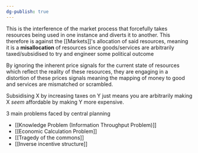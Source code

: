 ```yaml
---
dg-publish: true
---
```

This is the interference of the market process that forcefully takes resources being used in one instance and diverts it to another.
This therefore is against the [[Markets]]'s allocation of said resources, meaning it is a **misallocation** 
of resources since goods/services are arbitrarily taxed/subsidised to try and engineer some political outcome

By ignoring the inherent price signals for the current state of resources which reflect the reality of these resources, they are engaging in a distortion of these prices signals meaning the mapping of money to good and services are mismatched or scrambled.

Subsidising X by increasing taxes on Y just means you are arbitrarily making X _seem_ affordable by making Y more expensive.

3 main problems faced by central planning
- [[Knowledge Problem (Information Throughput Problem)]]
- [[Economic Calculation Problem]]
- [[Tragedy of the commons]]
- [[Inverse incentive structure]]
